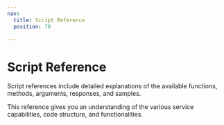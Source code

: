 ```yaml
---
nav:
  title: Script Reference
  position: 70

---
```


# Script Reference

Script references include detailed explanations of the available functions, methods, arguments, responses, and samples.

This reference gives you an understanding of the various service capabilities, code structure, and functionalities.

